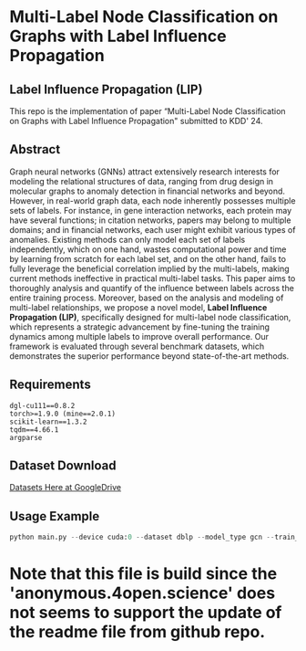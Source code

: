 # Multi-Label Node Classification on Graphs with Label Influence Propagation

## Label Influence Propagation (LIP)
This repo is the implementation of paper “Multi-Label Node Classification on Graphs with Label Influence Propagation" submitted to KDD' 24.

## Abstract
Graph neural networks (GNNs) attract extensively research interests for modeling the relational structures of data, ranging from drug design in molecular graphs to anomaly detection in financial networks and beyond.  However, in real-world graph data, each node inherently possesses multiple sets of labels. For instance, in gene interaction networks, each protein may have several functions; in citation networks, papers may belong to multiple domains; and in financial networks, each user might exhibit various types of anomalies. Existing methods can only model each set of labels independently, which on one hand, wastes computational power and time by learning from scratch for each label set, and on the other hand, fails to fully leverage the beneficial correlation implied by the multi-labels, making current methods ineffective in practical multi-label tasks. This paper aims to thoroughly analysis and quantify of the influence between labels across the entire training process. Moreover, based on the analysis and modeling of multi-label relationships, we propose a novel model, **Label Influence Propagation (LIP)**, specifically designed for multi-label node classification, which represents a strategic advancement by fine-tuning the training dynamics among multiple labels to improve overall performance. Our framework is evaluated through several benchmark datasets, which demonstrates the superior performance beyond state-of-the-art methods.

## Requirements
```
dgl-cu111==0.8.2
torch>=1.9.0 (mine==2.0.1)
scikit-learn==1.3.2
tqdm==4.66.1
argparse
```

## Dataset Download
[Datasets Here at GoogleDrive](https://drive.google.com/drive/folders/1-rKI4CAQq144Deca-f4o1R5YR-d-xjht?usp=sharing)

## Usage Example
```python
python main.py --device cuda:0 --dataset dblp --model_type gcn --train_ratio 0.6 --test_ratio 0.2 --learnCoef "our*lbl" --lbls 0 1 2 3
```

# Note that this file is build since the 'anonymous.4open.science' does not seems to support the update of the readme file from github repo.